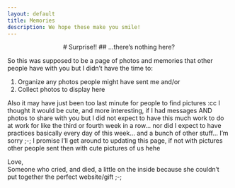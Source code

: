```yaml
---
layout: default
title: Memories
description: We hope these make you smile!
---
```


<center># Surprise!!
## …there’s nothing here?</center>

So this was supposed to be a page of photos and memories that other people have with you but I didn’t have the time to:

1) Organize any photos people might have sent me and/or 
2) Collect photos to display here  

Also it may have just been too last minute for people to find pictures :cc I thought it would be cute, and more interesting, if I had messages AND photos to share with you but I did not expect to have this much work to do at work for like the third or fourth week in a row... nor did I expect to have practices basically every day of this week... and a bunch of other stuff... I’m sorry ;-; I promise I’ll get around to updating this page, if not with pictures other people sent then with cute pictures of us hehe

Love,   
Someone who cried, and died, a little on the inside because she couldn’t put together the perfect website/gift ;-;
